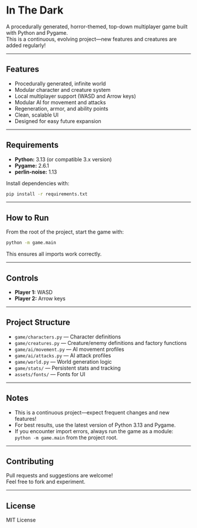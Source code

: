 # In The Dark

A procedurally generated, horror-themed, top-down multiplayer game built with Python and Pygame.  
This is a continuous, evolving project—new features and creatures are added regularly!

---

## Features

- Procedurally generated, infinite world
- Modular character and creature system
- Local multiplayer support (WASD and Arrow keys)
- Modular AI for movement and attacks
- Regeneration, armor, and ability points
- Clean, scalable UI
- Designed for easy future expansion

---

## Requirements

- **Python:** 3.13 (or compatible 3.x version)
- **Pygame:** 2.6.1
- **perlin-noise:** 1.13

Install dependencies with:
```bash
pip install -r requirements.txt
```

---

## How to Run

From the root of the project, start the game with:
```bash
python -m game.main
```
This ensures all imports work correctly.

---

## Controls

- **Player 1:** WASD
- **Player 2:** Arrow keys

---

## Project Structure

- `game/characters.py` — Character definitions
- `game/creatures.py` — Creature/enemy definitions and factory functions
- `game/ai/movement.py` — AI movement profiles
- `game/ai/attacks.py` — AI attack profiles
- `game/world.py` — World generation logic
- `game/stats/` — Persistent stats and tracking
- `assets/fonts/` — Fonts for UI

---

## Notes

- This is a continuous project—expect frequent changes and new features!
- For best results, use the latest version of Python 3.13 and Pygame.
- If you encounter import errors, always run the game as a module:  
  `python -m game.main` from the project root.

---

## Contributing

Pull requests and suggestions are welcome!  
Feel free to fork and experiment.

---

## License

MIT License